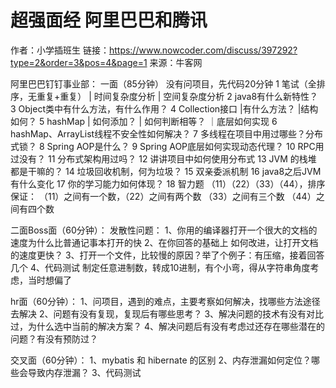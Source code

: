 # 超强面经 阿里巴巴和腾讯

作者：小学插班生
链接：https://www.nowcoder.com/discuss/397292?type=2&order=3&pos=4&page=1
来源：牛客网

阿里巴巴钉钉事业部：
一面（85分钟）
没有问项目，先代码20分钟
1 笔试（全排序，无重复+重复）
| 时间复杂度分析
| 空间复杂度分析
2 java8有什么新特性？
3 Object类中有什么方法，有什么作用？
4 Collection接口
|有什么方法？
|结构如何？
5 hashMap
| 如何添加？
| 如何判断相等？
｜底层如何实现
6 hashMap、ArrayList线程不安全性如何解决？
7 多线程在项目中用过哪些？分布式锁？
8 Spring AOP是什么？
9 Spring AOP底层如何实现动态代理？
10 RPC用过没有？
11 分布式架构用过吗？
12 讲讲项目中如何使用分布式
13 JVM 的栈堆 都是干嘛的？
14 垃圾回收机制，何为垃圾？
15 双亲委派机制
16 java8之后JVM有什么变化
17 你的学习能力如何体现？
18 智力题 （11）（22）（33）（44），排序保证：
（11）之间有一个数，（22）之间有两个数 （33）之间有三个数 （44）之间有四个数


二面Boss面（60分钟）：
发散性问题：
1、你用的编译器打开一个很大的文档的速度为什么比普通记事本打开的快
2、在你回答的基础上 如何改进，让打开文档的速度更快？
3、打开一个文件，比较慢的原因？举了个例子：有压缩，接着回答几个
4、代码测试  制定任意进制数，转成10进制，有个小弯，得从字符串角度考虑，当时想偏了

hr面（60分钟）：
1、问项目，遇到的难点，主要考察如何解决，找哪些方法途径去解决
2、问题有没有复现，复现后有哪些思考？
3、解决问题的技术有没有对比过，为什么选中当前的解决方案？
4、解决问题后有没有考虑过还存在哪些潜在的问题？有没有预防过？


交叉面（60分钟）：
1、mybatis 和 hibernate 的区别
2、内存泄漏如何定位？哪些会导致内存泄漏？
3、代码测试
